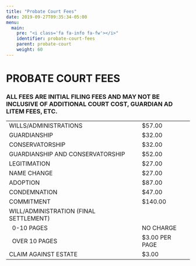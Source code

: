 ```yaml
---
title: "Probate Court Fees"
date: 2019-09-27T09:35:34-05:00
menu:
  main:
    pre: "<i class='fa fa-info fa-fw'></i>"
    identifier: probate-court-fees
    parent: probate-court
    weight: 60
---
```

# PROBATE COURT FEES

<h3 class="red bold">
ALL FEES ARE INITIAL FILING FEES AND MAY NOT BE INCLUSIVE OF ADDITIONAL COURT COST, GUARDIAN AD LITEM FEES, ETC.
</h3>

|                                         |                 |
| --------------------------------------- | --------------- |
| WILLS/ADMINISTRATIONS						        |          $57.00 |
| GUARDIANSHIP								            |          $32.00 |
| CONSERVATORSHIP								          |          $32.00 |
| GUARDIANSHIP AND CONSERVATORSHIP 	      |          $52.00 |
| LEGITIMATION								            |          $27.00 |
| NAME CHANGE									            |          $27.00 |
| ADOPTION									              |          $87.00 |
| CONDEMNATION								            |          $47.00 |
| COMMITMENT									            |         $140.00 |
| WILL/ADMINISTRATION (FINAL SETTLEMENT)  |                 |
| &nbsp;&nbsp;0-10 PAGES                  | NO CHARGE       |
| &nbsp;&nbsp;OVER 10 PAGES               | $3.00 PER PAGE  |
| CLAIM AGAINST ESTATE							      |           $3.00 |

